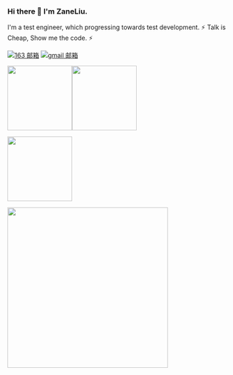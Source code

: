 ### Hi there 👋 I'm ZaneLiu.

I'm a test engineer, which progressing towards test development. ⚡ Talk is Cheap, Show me the code. ⚡

[![163 邮箱](https://img.shields.io/badge/-163%20Mail-FC1F1F?style=plastic&link=mailto:lzy291980138@163.com)](mailto:lzy291980138@163.com)
[![gmail 邮箱](https://img.shields.io/badge/Gmail-D14836?logo=gmail&logoColor=white)](mailto:lzy291980138@gmail.com)

[<span><img src="https://l-github-stats.vercel.app/api/top-langs/?username=LemonLzy&layout=compact&hide=java" height=145/></span><span><img src="https://l-github-stats.vercel.app/api?username=LemonLzy&count_private=true&show_icons=true" height=145/></span>](https://lemonlzy.cn/)

<span><img src="https://streak-stats.demolab.com/?user=LemonLzy" height=145/>
  
<span><img src="https://github-readme-activity-graph.vercel.app/graph?username=LemonLzy&theme=github-light" height=360/>
